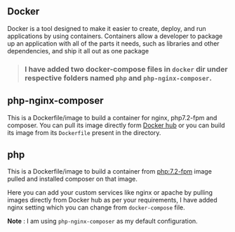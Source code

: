 ## Docker

Docker is a tool designed to make it easier to create, deploy, and run applications by using containers. Containers allow a developer to package up an application with all of the parts it needs, such as libraries and other dependencies, and ship it all out as one package

>### I have added two docker-compose files in `docker` dir under respective folders named `php` and `php-nginx-composer`.

## php-nginx-composer

This is a Dockerfile/image to build a container for nginx, php7.2-fpm and composer. You can pull its image directly form [Docker hub](https://hub.docker.com/r/ankitjain28/php-nginx-composer/) or you can build its image from its `Dockerfile` present in the directory.

## php

This is a Dockerfile/image to build a container from [php:7.2-fpm](https://hub.docker.com/_/php/) image pulled and installed composer on that image.

Here you can add your custom services like nginx or apache by pulling images directly from Docker hub as per your requirements, I have added nginx setting which you can change from `docker-compose` file.

**Note** : I am using `php-nginx-composer` as my default configuration.